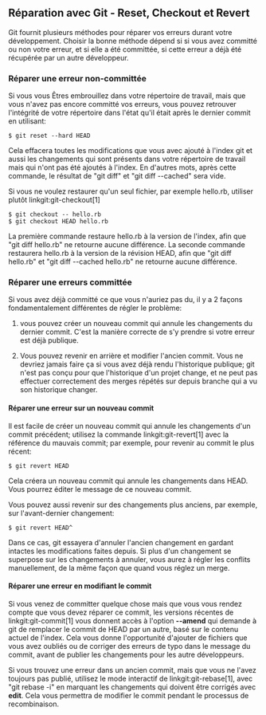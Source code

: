 ## Réparation avec Git - Reset, Checkout et Revert ##

Git fournit plusieurs méthodes pour réparer vos erreurs durant
votre développement. Choisir la bonne méthode dépend si
si vous avez committé ou non votre erreur, et si elle a été
committée, si cette erreur a déjà été récupérée par un autre
développeur.

### Réparer une erreur non-committée ###

Si vous vous Êtres embrouillez dans votre répertoire de travail, mais
que vous n'avez pas encore committé vos erreurs, vous pouvez retrouver
l'intégrité de votre répertoire dans l'état qu'il était après le dernier
commit en utilisant:

    $ git reset --hard HEAD

Cela effacera toutes les modifications que vous avec ajouté à l'index git
et aussi les changements qui sont présents dans votre répertoire de travail
mais qui n'ont pas été ajoutés à l'index. En d'autres mots, après cette
commande, le résultat de "git diff" et "git diff --cached" sera vide.

Si vous ne voulez restaurer qu'un seul fichier, par exemple hello.rb,
utiliser plutôt linkgit:git-checkout[1]

    $ git checkout -- hello.rb
    $ git checkout HEAD hello.rb

La première commande restaure hello.rb à la version de l'index,
afin que "git diff hello.rb" ne retourne aucune différence. La seconde
commande restaurera  hello.rb à la version de la révision HEAD, afin que
"git diff hello.rb" et "git diff --cached hello.rb" ne retourne aucune
différence.

### Réparer une erreurs committée ###

Si vous avez déjà committé ce que vous n'auriez pas du, il y a 2 façons
fondamentalement différentes de régler le problème:

1. vous pouvez créer un nouveau commit qui annule les changements
	du dernier commit. C'est la manière correcte de s'y prendre si
	votre erreur est déjà publique.

2. Vous pouvez revenir en arrière et modifier l'ancien commit. Vous ne
	devriez jamais faire ça si vous avez déjà rendu l'historique publique;
	git n'est pas conçu pour que l'historique d'un projet change, et ne
	peut pas effectuer correctement des merges répétés sur depuis branche
	qui a vu son historique changer.

#### Réparer une erreur sur un nouveau commit ####

Il est facile de créer un nouveau commit qui annule les changements d'un
commit précédent; utilisez la commande linkgit:git-revert[1] avec la référence
du mauvais commit; par exemple, pour revenir au commit le plus récent:

    $ git revert HEAD

Cela créera un nouveau commit qui annule les changements dans HEAD.
Vous pourrez éditer le message de ce nouveau commit.

Vous pouvez aussi revenir sur des changements plus anciens, par
exemple, sur l'avant-dernier changement:

    $ git revert HEAD^

Dans ce cas, git essayera d'annuler l'ancien changement en gardant
intactes les modifications faites depuis. Si plus d'un changement
se superpose sur les changements à annuler, vous aurez à régler les
conflits manuellement, de la même façon que quand vous réglez un merge.

#### Réparer une erreur en modifiant le commit ####

Si vous venez de committer quelque chose mais que vous vous rendez compte
que vous devez réparer ce commit, les versions récentes de
linkgit:git-commit[1] vous donnent accès à l'option **--amend** qui
demande à git de remplacer le commit de HEAD par un autre, basé sur
le contenu actuel de l'index. Cela vous donne l'opportunité d'ajouter
de fichiers que vous avez oubliés ou de corriger des erreurs de typo
dans le message du commit, avant de publier les changements pour les
autre développeurs.

Si vous trouvez une erreur dans un ancien commit, mais que vous ne l'avez
toujours pas publié, utilisez le mode interactif de linkgit:git-rebase[1],
avec "git rebase -i" en marquant les changements qui doivent être corrigés
avec **edit**. Cela vous permettra de modifier le commit pendant le
processus de recombinaison.